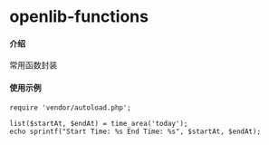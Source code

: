 # openlib-functions

#### 介绍
常用函数封装

#### 使用示例
~~~
require 'vendor/autoload.php';  

list($startAt, $endAt) = time_area('today');  
echo sprintf("Start Time: %s End Time: %s", $startAt, $endAt);  
~~~